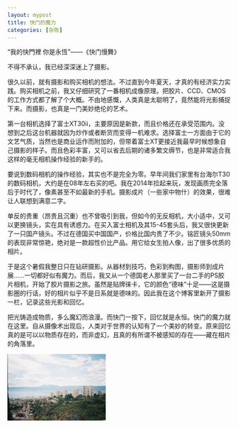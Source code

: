 ```yaml
---
layout: mypost
title: 快门的魔力
categories: [杂陈]
---
```


“我的快門裡 你是永恆”——《快门慢舞》

不得不承认，我已经深深迷上了摄影。

很久以前，就有摄影和购买相机的想法。不过直到今年夏天，才真的有经济实力实践。购买相机之前，我又仔细研究了一番相机成像原理。把胶片、CCD、CMOS的工作方式都了解了个大概。不由地感慨，人类真是太聪明了，竟然能将光影捕捉下来。而摄影，也真是一门美妙绝伦的艺术。

第一台相机选择了富士XT30ii，主要原因是新款，而且价格还在承受范围内。没想到之后这台机器就因为炒作或者断货而变得一机难求。选择富士一方面由于它的文艺气质，当然也是商业运作而附加的，但带着富士XT更接近我最早时候想象自己摄影的样子。而且色彩丰富，又可以省去后期的诸多繁文缛节，也是非常适合我这样的毫无相机操作经验的新手的。

要说到数码相机的操作经验，其实也不是完全为零。早年间我们家里有台海尔T30的数码相机，大约是在08年左右买的吧。我在2014年捡起来玩，发现画质完全落后于时代了，像素甚至不如最新的手机。摄影成片（一些家中物什）的效果，很难让人联想到满意二字。

单反的贵重（昂贵且沉重）也不曾吸引到我，但如今的无反相机，大小适中，又可以更换镜头，实在具有诱惑力。在买入富士相机及其15-45套头后，我又很快更新了一只国产镜头。不过在德国买中国国产，价格比国内贵了不少。铭匠镜头50mm的表现非常惊艳，绝对是一款超性价比产品。用它给女生拍人像，出了很多优质的相片。

于是这个暑假我整日只在钻研摄影。从器材到技巧，色彩到构图，摄影师到成片展……一切都好似有魔力。而后，我又从一个德国老人那里买了一台二手的PS胶片相机，开始了胶片摄影之旅。虽然是贴牌徕卡，它的颜色“德味”十足——这是摄影圈的行话，好的相片似乎不是日系就是德味的。因此我在这个博客里新开了摄影一栏，记录这些光影和回忆。

把光铸造成物质，多么魔幻而浪漫。而快门一按下，回忆就是永恒。快门的魔力就在这里。自从摄像术出现后，人类对于世界的认知有了一个美妙的转变。原来回忆真的是可以以物质存在的，而非虚幻，且真的有所谓不被感知的存在——藏在相片的角落里。

<img src="/photos/City-.JPG" alt="sample" height=150/>